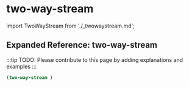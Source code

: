 # two-way-stream

import TwoWayStream from './_twowaystream.md';

<TwoWayStream />

## Expanded Reference: two-way-stream

:::tip
TODO: Please contribute to this page by adding explanations and examples
:::

```lisp
(two-way-stream )
```
